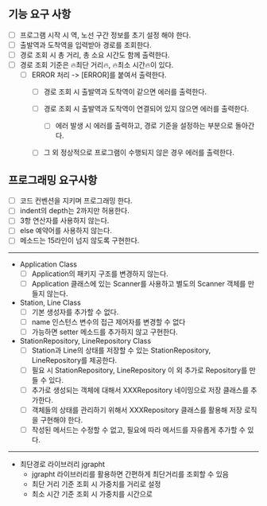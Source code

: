 ## 기능 요구 사항

- [ ] 프로그램 시작 시 역, 노선 구간 정보를 초기 설정 해야 한다.
- [ ] 출발역과 도착역을 입력받아 경로를 조회한다.
- [ ] 경로 조회 시 총 거리, 총 소요 시간도 함께 출력한다.
- [ ] 경로 조회 기준은 🔥최단 거리🔥, 🔥최소 시간🔥이 있다.
  - [ ] ERROR 처리 -> [ERROR]를 붙여서 출력한다.
    - [ ] 경로 조회 시 출발역과 도착역이 같으면 에러를 출력한다.
    - [ ] 경로 조회 시 출발역과 도착역이 연결되어 있지 않으면 에러를 출력한다.
      - [ ] 에러 발생 시 에러를 출력하고, 경로 기준을 설정하는 부분으로 돌아간다.
    - [ ] 그 외 정상적으로 프로그램이 수행되지 않은 경우 에러를 출력한다.


## 프로그래밍 요구사항

- [ ] 코드 컨벤션을 지키며 프로그래밍 한다.
- [ ] indent의 depth는 2까지만 허용한다.
- [ ] 3항 연산자를 사용하지 않는다.
- [ ] else 예약어를 사용하지 않는다.
- [ ] 메소드는 15라인이 넘지 않도록 구현한다.
---
- Application Class
  - [ ] Application의 패키지 구조를 변경하지 않는다.
  - [ ] Application 클래스에 있는 Scanner를 사용하고 별도의 Scanner 객체를 만들지 않는다.
- Station, Line Class
  - [ ] 기본 생성자를 추가할 수 없다.
  - [ ] name 인스턴스 변수의 접근 제어자를 변경할 수 없다
  - [ ] 가능하면 setter 메소드를 추가하지 않고 구현한다.
- StationRepository, LineRepository Class
  - [ ] Station과 Line의 상태를 저장할 수 있는 StationRepository, LineRepository를 제공한다.
  - [ ] 필요 시 StationRepository, LineRepository 이 외 추가로 Repository를 만들 수 있다.
  - [ ] 추가로 생성되는 객체에 대해서 XXXRepository 네이밍으로 저장 클래스를 추가한다.
  - [ ] 객체들의 상태를 관리하기 위해서 XXXRepository 클래스를 활용해 저장 로직을 구현해야 한다.
  - [ ] 작성된 메서드는 수정할 수 없고, 필요에 따라 메서드를 자유롭게 추가할 수 있다.
---
- 최단경로 라이브러리 jgrapht
  - jgrapht 라이브러리를 활용하면 간편하게 최단거리를 조회할 수 있음
  - 최단 거리 기준 조회 시 가중치를 거리로 설정
  - 최소 시간 기준 조회 시 가중치를 시간으로 